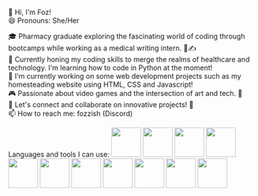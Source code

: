 
👋 Hi, I'm Foz! <br>
😄 Pronouns: She/Her <br>

🎓 Pharmacy graduate exploring the fascinating world of coding through bootcamps while working as a medical writing intern. 💊✍️ <br>
🚀 Currently honing my coding skills to merge the realms of healthcare and technology. I'm learning how to code in Python at the moment! <br>
🔭 I'm currently working on some web development projects such as my homesteading website using HTML, CSS and Javascript! <br>
🎮 Passionate about video games and the intersection of art and tech. 🎨 <br>
🌟 Let's connect and collaborate on innovative projects! 🤝 <br>
📫 How to reach me: fozzish (Discord) <br>

Languages and tools I can use:
<img src="https://cdn.jsdelivr.net/gh/devicons/devicon@latest/icons/html5/html5-plain-wordmark.svg" width = "60" height ="60"/>
<img src="https://cdn.jsdelivr.net/gh/devicons/devicon@latest/icons/css3/css3-plain-wordmark.svg" width="60" height ="60" /> 
<img src="https://cdn.jsdelivr.net/gh/devicons/devicon/icons/javascript/javascript-plain.svg" width="60" height="60" /> 
<img src="https://cdn.jsdelivr.net/gh/devicons/devicon@latest/icons/python/python-original-wordmark.svg " width = "60" height = "60"/>
<img src="https://cdn.jsdelivr.net/gh/devicons/devicon@latest/icons/vscode/vscode-original-wordmark.svg" width = "60" height = "60"/>
<img src="https://cdn.jsdelivr.net/gh/devicons/devicon@latest/icons/github/github-original.svg" width = "60" height = "60"/>
<img src="https://cdn.jsdelivr.net/gh/devicons/devicon@latest/icons/canva/canva-original.svg" width = "60" height = "60"/>
<img src="https://cdn.jsdelivr.net/gh/devicons/devicon@latest/icons/notion/notion-original.svg" width = "60" height = "60"/>
<img src="https://cdn.jsdelivr.net/gh/devicons/devicon@latest/icons/photoshop/photoshop-original.svg" width = "60" height = "60"/>
<img src="https://cdn.jsdelivr.net/gh/devicons/devicon@latest/icons/salesforce/salesforce-original.svg" width = "60" height = "60"/>
<img src="https://cdn.jsdelivr.net/gh/devicons/devicon@latest/icons/slack/slack-original.svg" width = "60" height = "60"/>
